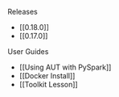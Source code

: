 Releases
* [[0.18.0]]
* [[0.17.0]]

User Guides
* [[Using AUT with PySpark]]
* [[Docker Install]]
* [[Toolkit Lesson]]